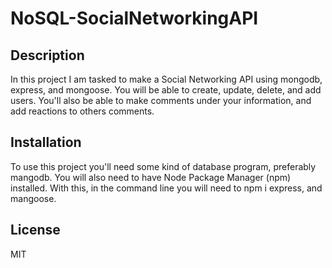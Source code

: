 # NoSQL-SocialNetworkingAPI

## Description 
In this project I am tasked to make a Social Networking API using mongodb, express, and mongoose. You will be able to create, update, delete, and add users. You'll also be able to make comments under your information, and add reactions to others comments.

## Installation
To use this project you'll need some kind of database program, preferably mangodb. You will also need to have Node Package Manager (npm) installed. With this, in the command line you will need to npm i express, and mangoose.

## License 
MIT


